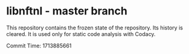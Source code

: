# libnftnl - master branch

This repository contains the frozen state of the repository.
Its history is cleared. It is used only for static code
analysis with Codacy.

Commit Time: 1713885661